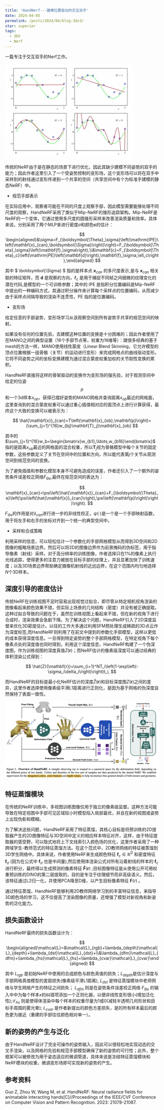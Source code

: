 ```yaml
---
title: 'HandNerf---建模位置驱动的交互双手'
date: 2024-04-05
permalink: /posts/2024/04/blog-3dv3/
star: superior
tags:
  - 3DV
  - Nerf
---
```


一篇专注于交互双手的Nerf工作。

![主要图](image-1.png)

传统的NeRF由于是在静态的场景下进行优化，因此其缺少建模不同姿势的双手的能力；因此作者这里引入了一个受姿势控制的变形场，这个变形场可以将在双手中采样到的射线通过变形传递到一个共享的空间（共享空间中有个为标准手建模的静态NeRF）中。

- 规范手部表示

在实际应用中，观察者可能在不同的尺度上观察手部，因此模型需要能够处理不同尺度的观察，HandNeRF采用了类似于Mip-NeRF的锥形追踪架构。Mip-NeRF是NeRF的一个变体，它通过使用多尺度的圆锥形采样来改善渲染质量和效率。具体来说，分别采用了两个MLP来进行密度$\sigma$和颜色$\mathbf{c}$的估计：

$$
\begin{aligned}&\sigma=F_{\boldsymbol{\Theta}_\sigma}\left(\mathrm{IPE}\left(\mathbf{x}_{can},\boldsymbol{\Sigma}\right)\right)=F_{\boldsymbol{\Theta}_\sigma}\left(\mathbf{f}_\sigma\right),\\&\mathbf{c}=F_{\boldsymbol{\Theta}_c}\left(\mathrm{PE}\left(\mathbf{d}\right),\mathbf{f}_\sigma,\ell_c\right),\end{aligned}
$$

其中 $ \boldsymbol{\Sigma} $ 指的是样本点 $\mathbf{x}_{can}$ 的多尺度表示,是与 $\mathbf{x}_{can}$ 相关联的特征矩阵，而 $\mathbf{d}$ 是观察的方向，$\ell_c$ 是用于捕捉不同帧之间细微的纹理变化的潜在代码,是模型的一个可训练参数；其中的 $\mathrm{IPE}$ 是指积分位置编码是Mip-NeRF中提出的一种编码方式，其通过积分操作来计算每个采样点的位置编码，从而减少由于采样点间隔导致的渲染不连贯性，$\mathrm{PE}$ 指的是位置编码。

- 变形场

给定任意的手部姿势，变形场学习从该观察空间到所有姿势手共享的规范空间的映射。

如果没有任何的位置先验，去建模这种位置的变换是十分困难的；因此作者使用了在MANO之间的典型设置（16个手部节点等，权重为16维等）：跟很多经典的基于mesh的方法一样，MANO使用线性蒙皮（Linear Blend Skinning，它允许模型的顶点位置根据一组骨骼（关节）的运动进行变形）来完成网格点的曲线驱动变形。它将不同姿势之间的坐标变换建模为通过混合蒙皮权重加权的关节刚性变换的累积。

HandNeRF直接将这样的骨架驱动的变换作为变形场的强先验，对于观测空间中给定的位姿$$p$$和一个3d样本$x_{ob}$，获得已摆好姿势的MANO网格并查询距离$x_{ob}$最近的网格面，这里查询到的混合蒙皮权重可以通过重心插值相对应的面顶点上进行计算获得，最终这个大致的变换可以被表示为：

$$
\hat{\mathbf{x}}_{can}=T\left(\mathbf{x}_{ob},\mathbf{p}\right)=(\sum_{j=1}^{16}w_{bj}\mathbf{T}_j)\mathbf{x}_{ob}
$$

其中的$\sum_{j=1}^{16}w_b=\begin{bmatrix}w_{b1},\ldots,w_{b16}\end{bmatrix}$指的是距离$x_{ob}$最近的网格面的混合权重，所以$\mathbf{T}_{j}$视为骨骼模型中每个关节的固定参数，这些参数定义了关节在空间中的位置和方向，所以能代表第$j$个关节从观测空间到规范空间的变换。

为了避免插值和参数化模型本身不可避免造成的误差，作者还引入了一个额外的姿势条件误差校正网络$F_{\Theta e}$,最终在规范空间的表达为：

$$
\mathbf{x}_{can}=\psi\left(\hat{\mathbf{x}}_{can}+F_{\boldsymbol{\Theta}_e}\left(\psi\left(\hat{\mathbf{x}}_{can}\right),\psi\left(\mathbf{p}\right)\right)\right).
$$

$F_{\Theta e}$的作用是对$\hat{x}_{can}$进行进一步的非线性校正，$\psi(\cdot)$是一个是一个手部映射函数，用于将左手和右手的坐标对齐到一个统一的典型空间中。

- 采样和合成策略

利用采样的信息，可以轻松估计一个参数化的手部网格模型从而得到3D空间和2D图像的粗略场景边界。然后可以将2D的图像边界作为前景掩码的伪标签，用于指导像素（射线）采样。对于高分辨率的训练图像，作者选择只在1%的像素上执行光线追踪，使得更多的注意力被放在目标手部的纹理上，并且显著加快了训练速度；以及3D场景边界帮助确定摄像机射线的近远边界，在这个范围内均匀地选择$N$个3D样本。

## 深度引导的密度估计

传统NeRF在训练视图不足时容易出现视觉过拟合，即尽管从特定相机视角渲染的图像看起来颜色效果不错，但实际上场景的几何结构（密度）并没有被正确提取。这种过拟合导致的问题在于，虽然在训练视图上看起来不错，但在新的视角下进行合成时，渲染效果会急剧下降。为了解决这个问题，HandNeRF引入了2D深度监督来优化3D密度估计。以往的工作大多通过利用SFM预处理生成稀疏的3D点云作为深度标签,而HandNeRF则利用了在前文中提到的参数化手部模型，这样以更低的成本获得深度信息。一旦得到特定姿势的整个手部网格模型，在特定视角下每个像素点处的深度值也同时得到，利用这个深度信息，HandNeRF构建了一个伪深度图，作为训练视图的深度真值$Z(\mathbf{r})$；而NeRF估计的像素级深度可以通过经典的体积渲染公式得到：

$$
\hat{Z}(\mathbf{r})=\sum_{i=1}^NT_i\left(1-\exp\left(-\sigma_i\delta_i\right)\right)t_i,
$$

而HandNeRF的目标是最小化NeRF估计的深度$\hat{Z}(\mathbf{r})$和目标深度图$Z(\mathbf{r})$之间的差异，这里作者选择使用像素级平滑L1距离进行正则化，是因为基于网格的伪深度自然保持了表面一致性。

![alt text](/images/blog/Blog3dv4/image-2.png)

## 特征蒸馏模块

在传统的NeRF训练中，多视图训练图像仅用于独立的像素级监督。这种方法可能导致在特定视图中手部可见区域较小时模型陷入局部最优，并且在新的视图或姿势上出现伪影和模糊。

为了解决这些问题，HandNeRF采用了特征蒸馏，其核心目标是将预训练的2D提取器产生的2D图像特征与3D空间中定义的相应样本特征对齐，这样，由于特征提取器的感受野，可以隐式地将上下文线索引入颜色场的优化，这里作者采用了一种跨域学生-教师范式的特征蒸馏方法。在这个范式中，2D教师网络的特征被蒸馏到3D学生网络中。具体来说，作者使用NeRF来生成颜色特征 $\mathbf{f}_c\in\mathbb{R}^D$ 和密度特征 $\mathbf{f}_\sigma$ (因为在公式中 $\mathbf{f}_\sigma$ 也是中间量),然后使用体渲染公式对所有沿着射线的样本的 $\mathbf{f}_c$ 进行积分，最终得以生成预测的像素特征 $\mathbf{\hat{F}}(\mathbf{r})$ ;目标图像特征是从使用公开可用权重预训练的DINO的第二层提取的，目的是专注于纹理细节而非高级语义。然后，该特征通过L2归一化，并使用PCA降至D维，以产生目标像素特征 $\mathbf{F}(r)$ 。

通过特征蒸馏，HandNeRF能够利用2D教师网络学习到的丰富特征信息，来指导3D颜色场的学习，这不仅提高了渲染图像的质量，还增强了模型对新视角和新姿势的泛化能力。

## 损失函数设计

HandNeRF最终的损失函数设计为：

$$
\begin{aligned}\mathcal{L}=&\mathcal{L}_{rgb}+\lambda_{depth}\mathcal{L}_{depth}+\lambda_{dst}\mathcal{L}_{dst}+\\&\lambda_{dfm}\mathcal{L}_{dfm}+\lambda_{hs}\mathcal{L}_{hs}+\lambda_{cvar}\mathcal{L}_{cvar}\end{aligned}
$$

其中 $L_{rgb}$ 是初始NeRF中使用的合成颜色与颜色真值的损失；$L_{depth}$是估计深度与手部网格真值模型的差距损失(像素级平滑L1距离), $L_{dst}$ 是特征蒸馏模块中老师网络与学生网络产生的特征之间损失； $L_{dfm}$ 则是在姿势条件误差校正网络 $F_{\Theta e}$ 的输入中中为每个样本$x$的纠错项添加一个正则化器，以便非线性变形很小(增加泛化性);$\mathcal{L}_{hs}$ 则是使得体渲染中每个样本的权重尽量为1或0(减轻半透明几何形状和目标手周围的雾光晕); $L_{cvar}$ 是作者新提出的颜色方差损失，是的所有样本最后的颜色更为接近（重建的手部往往颜色相对单一）。

## 新的姿势的产生与泛化

由于HandNeRF设计了完全可操作的姿势输入，因此可以很轻松地实现动态的交叉手渲染，以及网格的先验和规范手部模型确保了新的姿势的可行性；此外，整个框架可以被修改为用于姿态适应的微调管道，具体来说是冻结特征蒸馏模块和NeRF模块的权重，微调变形场即可实现新的姿势的产生。

## 参考资料

Guo Z, Zhou W, Wang M, et al. HandNeRF: Neural radiance fields for animatable interacting hands[C]//Proceedings of the IEEE/CVF Conference on Computer Vision and Pattern Recognition. 2023: 21078-21087.
